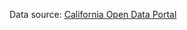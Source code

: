 Data source: [California Open Data Portal](https://data.ca.gov/dataset/population-percentage-within-a-quarter-mile-of-alcohol-outlets)
